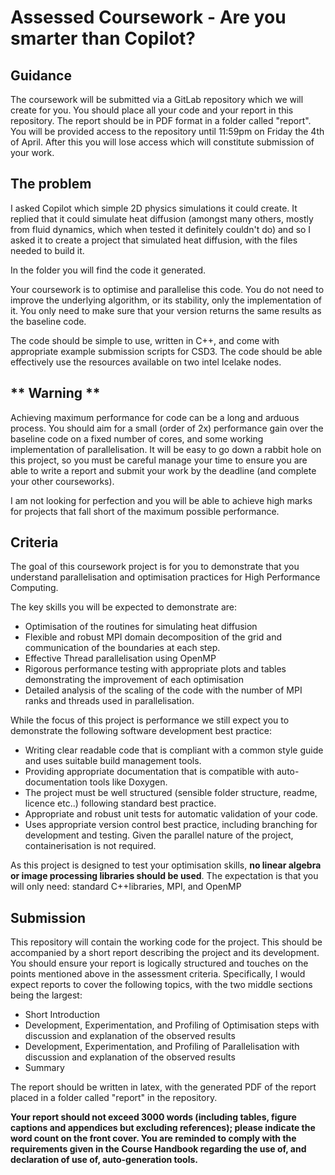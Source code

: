 # Assessed Coursework - Are you smarter than Copilot?

## Guidance
The coursework will be submitted via a GitLab repository which we will create for you.  You should place all your code and your report in this repository. The report should be in PDF format in a folder called "report".  You will be provided access to the repository until 11:59pm on Friday the 4th of April.  After this you will lose access which will constitute submission of your work.

## The problem
I asked Copilot which simple 2D physics simulations it could create.  It replied that it could simulate heat diffusion (amongst many others, mostly from fluid dynamics, which when tested it definitely couldn't do) and so I asked it to create a project that simulated heat diffusion, with the files needed to build it.  

In the folder you will find the code it generated.  

Your coursework is to optimise and parallelise this code.  You do not need to improve the underlying algorithm, or its stability, only the implementation of it. You only need to make sure that your version returns the same results as the baseline code.

The code should be simple to use, written in C++, and come with appropriate example submission scripts for CSD3.  The code should be able effectively use the resources available on two intel Icelake nodes.

## ** Warning **
Achieving maximum performance for code can be a long and arduous process.  You should aim for a small (order of 2x) performance gain over the baseline code on a fixed number of cores, and some working implementation of parallelisation.  It will be easy to go down a rabbit hole on this project, so you must be careful manage your time to ensure you are able to write a report and submit your work by the deadline (and complete your other courseworks).  

I am not looking for perfection and you will be able to achieve high marks for projects that fall short of the maximum possible performance.

## Criteria
The goal of this coursework project is for you to demonstrate that you understand parallelisation and optimisation practices for High Performance Computing.  

The key skills you will be expected to demonstrate are:
- Optimisation of the routines for simulating heat diffusion
- Flexible and robust MPI domain decomposition of the grid and communication of the boundaries at each step.
- Effective Thread parallelisation using OpenMP
- Rigorous performance testing with appropriate plots and tables demonstrating the improvement of each optimisation
- Detailed analysis of the scaling of the code with the number of MPI ranks and threads used in parallelisation.

While the focus of this project is performance we still expect you to demonstrate the following software development best practice:
- Writing clear readable code that is compliant with a common style guide and uses suitable build management tools. 
- Providing appropriate documentation that is compatible with auto-documentation tools like Doxygen.
- The project must be well structured (sensible folder structure, readme, licence etc..) following standard best practice.
- Appropriate and robust unit tests for automatic validation of your code.
- Uses appropriate version control best practice, including branching for development and testing.  Given the parallel nature of the project, containerisation is not required.

As this project is designed to test your optimisation skills, **no linear algebra or image processing libraries should be used**.  The expectation is that you will only need: standard C++libraries, MPI, and OpenMP

## Submission
This repository will contain the working code for the project. This should be accompanied by a short report describing the project and its development. You should ensure your report is logically structured and touches on the points mentioned above in the assessment criteria. Specifically, I would expect reports to cover the following topics, with the two middle sections being the largest:

- Short Introduction
- Development, Experimentation, and Profiling of Optimisation steps with discussion and explanation of the observed results
- Development, Experimentation, and Profiling of Parallelisation with discussion and explanation of the observed results
- Summary

The report should be written in latex, with the generated PDF of the report placed in a folder called "report" in the repository.

**Your report should not exceed 3000 words (including tables, figure captions and appendices but excluding references); please indicate the word count on the front cover. You are reminded to comply with the requirements given in the Course Handbook regarding the use of, and declaration of use of, auto-generation tools.**
